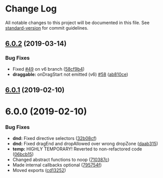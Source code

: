 # Change Log

All notable changes to this project will be documented in this file. See [standard-version](https://github.com/conventional-changelog/standard-version) for commit guidelines.

## [6.0.2](https://github.com/beyerleinf/ngx-dnd/compare/v6.0.1...v6.0.2) (2019-03-14)


### Bug Fixes

* Fixed [#49](https://github.com/beyerleinf/ngx-dnd/issues/49) on v6 branch ([58cf9b4](https://github.com/beyerleinf/ngx-dnd/commit/58cf9b4))
* **draggable:** onDragStart not emitted (v6) [#58](https://github.com/beyerleinf/ngx-dnd/issues/58) ([ab810ce](https://github.com/beyerleinf/ngx-dnd/commit/ab810ce))



<a name="6.0.1"></a>
## [6.0.1](https://github.com/beyerleinf/ngx-dnd/compare/v6.0.0...v6.0.1) (2019-02-10)



<a name="6.0.0"></a>
# 6.0.0 (2019-02-10)


### Bug Fixes

* **dnd:** Fixed directive selectors ([32b08cf](https://github.com/beyerleinf/ngx-dnd/commit/32b08cf))
* **dnd:** Fixed dragEnd and dropAllowed over wrong dropZone ([daab315](https://github.com/beyerleinf/ngx-dnd/commit/daab315))
* **temp:**  HIGHLY TEMPORARY! Reverted to non-refactored code ([06bcb15](https://github.com/beyerleinf/ngx-dnd/commit/06bcb15))
* Changed abstract functions to noop ([710387c](https://github.com/beyerleinf/ngx-dnd/commit/710387c))
* Made internal callbacks optional ([795754f](https://github.com/beyerleinf/ngx-dnd/commit/795754f))
* Moved exports ([cd13252](https://github.com/beyerleinf/ngx-dnd/commit/cd13252))
